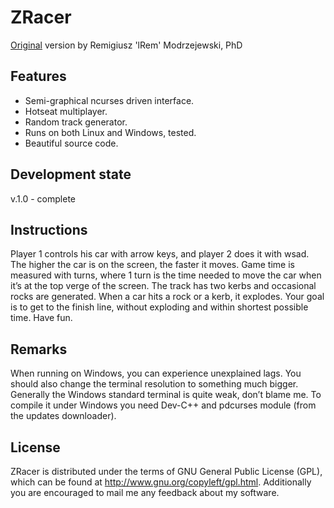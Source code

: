 # ZRacer

[Original](https://lrem.net/software/zracer.html) version by Remigiusz 'lRem'
Modrzejewski, PhD

## Features

- Semi-graphical ncurses driven interface.
- Hotseat multiplayer.
- Random track generator.
- Runs on both Linux and Windows, tested.
- Beautiful source code.

## Development state

v.1.0 - complete

## Instructions

Player 1 controls his car with arrow keys, and player 2 does it with wsad. The
higher the car is on the screen, the faster it moves. Game time is measured with
turns, where 1 turn is the time needed to move the car when it’s at the top
verge of the screen. The track has two kerbs and occasional rocks are generated.
When a car hits a rock or a kerb, it explodes. Your goal is to get to the finish
line, without exploding and within shortest possible time. Have fun.

## Remarks

When running on Windows, you can experience unexplained lags. You should also
change the terminal resolution to something much bigger. Generally the Windows
standard terminal is quite weak, don’t blame me. To compile it under Windows you
need Dev-C++ and pdcurses module (from the updates downloader).

## License

ZRacer is distributed under the terms of GNU General Public License (GPL), which
can be found at http://www.gnu.org/copyleft/gpl.html. Additionally you are
encouraged to mail me any feedback about my software.

